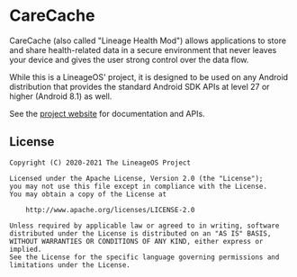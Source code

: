 CareCache
================================

CareCache (also called "Lineage Health Mod") allows applications to
store and share health-related data in a secure environment that never leaves
your device and gives the user strong control over the data flow.

While this is a LineageOS' project, it is designed to be used on
any Android distribution that provides the standard Android SDK APIs at level
27 or higher (Android 8.1) as well.

See the [project website](https://carecache.github.io/android_vendor_lineage_health) for documentation and APIs.

## License

```
Copyright (C) 2020-2021 The LineageOS Project

Licensed under the Apache License, Version 2.0 (the "License");
you may not use this file except in compliance with the License.
You may obtain a copy of the License at

    http://www.apache.org/licenses/LICENSE-2.0

Unless required by applicable law or agreed to in writing, software
distributed under the License is distributed on an "AS IS" BASIS,
WITHOUT WARRANTIES OR CONDITIONS OF ANY KIND, either express or implied.
See the License for the specific language governing permissions and
limitations under the License.
```
